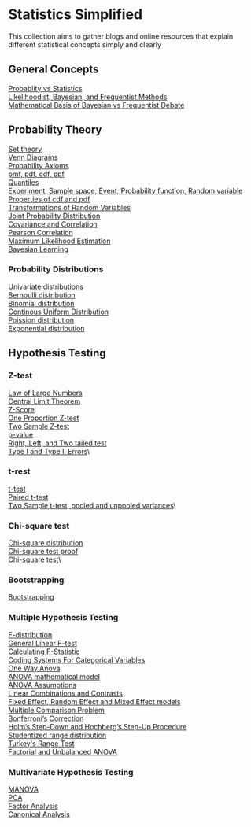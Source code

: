 # Statistics Simplified
This collection aims to gather blogs and online  resources that explain different statistical concepts simply and clearly


## General Concepts
[Probablity vs Statistics](https://stats.stackexchange.com/questions/665/whats-the-difference-between-probability-and-statistics)\
[Likelihoodist, Bayesian, and Frequentist Methods](http://gandenberger.org/2014/07/21/intro-to-statistical-methods/)\
[Mathematical Basis of Bayesian vs Frequentist Debate](https://stats.stackexchange.com/questions/230415/is-there-any-mathematical-basis-for-the-bayesian-vs-frequentist-debate)

## Probability Theory
[Set theory](https://stats.libretexts.org/Bookshelves/Probability_Theory/Probability_Mathematical_Statistics_and_Stochastic_Processes_(Siegrist)/01%3A_Foundations/1.01%3A_Sets)\
[Venn Diagrams](https://www.researchgate.net/figure/A-Venn-diagram-of-unions-and-intersections-for-two-sets-A-and-B-and-their-complements_fig1_332453167)\
[Probability Axioms](https://math.unm.edu/~james/Probability2.pdf)\
[pmf, pdf, cdf, ppf](https://www.itl.nist.gov/div898/handbook/eda/section3/eda362.htm)\
[Quantiles](https://prepnuggets.com/glossary/quantile/)\
[Experiment, Sample space, Event, Probability function, Random variable](http://www.cs.toronto.edu/~anikolov/CSC473W20/Probability.pdf)\
[Properties of cdf and pdf](https://ocw.mit.edu/courses/mathematics/18-05-introduction-to-probability-and-statistics-spring-2014/readings/MIT18_05S14_Reading5b.pdf)\
[Transformations of Random Variables](http://www2.econ.iastate.edu/classes/econ671/hallam/documents/Transformations.pdf)\
[Joint Probability Distribution](https://en.wikipedia.org/wiki/Joint_probability_distribution)\
[Covariance and Correlation](https://ocw.mit.edu/courses/mathematics/18-05-introduction-to-probability-and-statistics-spring-2014/readings/MIT18_05S14_Reading7b.pdf)\
[Pearson Correlation](https://stats.libretexts.org/Bookshelves/Introductory_Statistics/Book%3A_Statistics_Using_Technology_(Kozak)/10%3A_Regression_and_Correlation/10.02%3A_Correlation)\
[Maximum Likelihood Estimation](https://online.stat.psu.edu/stat504/lesson/1/1.5)\
[Bayesian Learning](https://www.analyticsvidhya.com/blog/2016/06/bayesian-statistics-beginners-simple-english/)

### Probability Distributions
[Univariate distributions](http://www.math.wm.edu/~leemis/chart/UDR/UDR.html)\
[Bernoulli distribution](https://en.wikipedia.org/wiki/Bernoulli_distribution)\
[Binomial distribution](https://en.wikipedia.org/wiki/Binomial_distribution)\
[Continous Uniform Distribution](https://en.wikipedia.org/wiki/Continuous_uniform_distribution)\
[Poission distribution](https://www.le.ac.uk/users/dsgp1/COURSES/LEISTATS/poisson.pdf)\
[Exponential distribution](https://stats.stackexchange.com/questions/2092/relationship-between-poisson-and-exponential-distribution)

## Hypothesis Testing
### Z-test
[Law of Large Numbers](https://www.probabilitycourse.com/chapter7/7_1_1_law_of_large_numbers.php)\
[Central Limit Theorem](https://statisticsbyjim.com/basics/central-limit-theorem/)\
[Z-Score](https://statisticsbyjim.com/basics/z-score/)\
[One Proportion Z-test](https://www.statology.org/one-proportion-z-test/)\
[Two Sample Z-test](http://www.stat.ucla.edu/~cochran/stat10/winter/lectures/lect21.html)\
[p-value](https://www.scribbr.com/statistics/p-value/)\
[Right, Left, and Two tailed test](https://courses.lumenlearning.com/wm-concepts-statistics/chapter/hypothesis-test-for-difference-in-two-population-proportions-4-of-6/)\
[Type I and Type II Errors](https://www.scribbr.com/statistics/type-i-and-type-ii-errors/)\
### t-rest
[t-test](https://statisticsbyjim.com/hypothesis-testing/t-tests-t-values-t-distributions-probabilities/)\
[Paired t-test](https://online.stat.psu.edu/stat415/lesson/10/10.3)\
[Two Sample t-test, pooled and unpooled variances](https://online.stat.psu.edu/stat500/lesson/7/7.3/7.3.1)\
### Chi-square test
[Chi-square distribution](https://en.wikipedia.org/wiki/Chi-squared_distribution)\
[Chi-square test proof](https://ocw.mit.edu/courses/mathematics/18-443-statistics-for-applications-fall-2006/lecture-notes/lecture11.pdf)\
[Chi-square test](https://en.wikipedia.org/wiki/Chi-squared_test)\
### Bootstrapping
[Bootstrapping](https://online.stat.psu.edu/stat500/lesson/11/11.2)

### Multiple Hypothesis Testing
[F-distribution](https://en.wikipedia.org/wiki/F-distribution)\
[General Linear F-test](https://online.stat.psu.edu/stat462/node/135/)\
[Calculating F-Statistic](https://www.mattblackwell.org/files/teaching/ftests.pdf)\
[Coding Systems For Categorical Variables](https://stats.oarc.ucla.edu/spss/faq/coding-systems-for-categorical-variables-in-regression-analysis/)\
[One Way Anova](https://www.itl.nist.gov/div898/handbook/prc/section4/prc431.htm)\
[ANOVA mathematical model](https://www.itl.nist.gov/div898/handbook/prc/section4/prc432.htm)\
[ANOVA Assumptions](https://statistics.laerd.com/spss-tutorials/one-way-anova-using-spss-statistics.php)\
[Linear Combinations and Contrasts](http://users.stat.umn.edu/~helwig/notes/aov1-Notes.pdf)\
[Fixed Effect, Random Effect and Mixed Effect models](https://stats.stackexchange.com/questions/4700/what-is-the-difference-between-fixed-effect-random-effect-and-mixed-effect-mode)\
[Multiple Comparison Problem](https://towardsdatascience.com/an-overview-of-methods-to-address-the-multiple-comparison-problem-310427b3ba92)\
[Bonferroni’s Correction](http://users.stat.umn.edu/~helwig/notes/aov1-Notes.pdf)\
[Holm’s Step-Down and Hochberg’s Step-Up Procedure](https://en.wikipedia.org/wiki/Family-wise_error_rate)\
[Studentized range distribution](https://en.wikipedia.org/wiki/Studentized_range_distribution)\
[Turkey's Range Test](http://users.stat.umn.edu/~helwig/notes/OneWayANOVA.pdf)\
[Factorial and Unbalanced ANOVA](http://users.stat.umn.edu/~helwig/notes/aov2-Notes.pdf)

### Multivariate Hypothesis Testing
[MANOVA](https://online.stat.psu.edu/stat505/lesson/8)\
[PCA](https://online.stat.psu.edu/stat505/lesson/11)\
[Factor Analysis](https://online.stat.psu.edu/stat505/lesson/12)\
[Canonical Analysis](https://online.stat.psu.edu/stat505/lesson/13)




